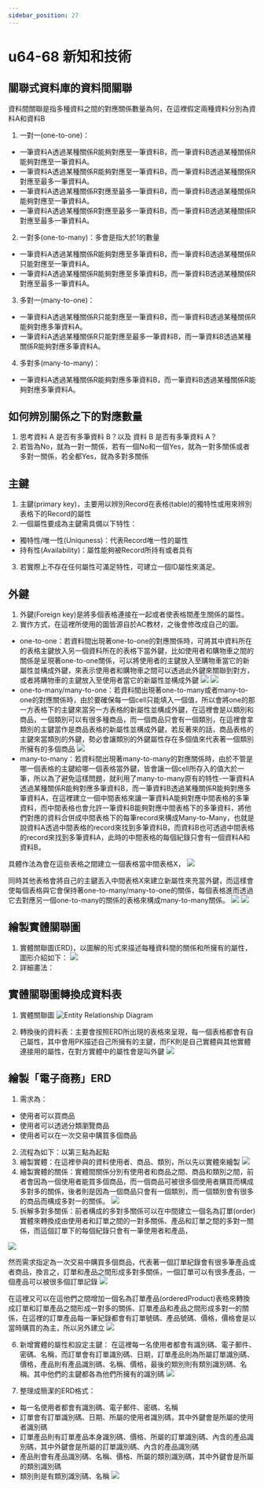 ```yaml
---
sidebar_position: 27
---
```


# u64-68 新知和技術 


## 關聯式資料庫的資料間關聯
資料間關聯是指多種資料之間的對應關係數量為何，在這裡假定兩種資料分別為資料A和資料B
1. 一對一(one-to-one)：
  - 一筆資料A透過某種關係R能夠對應至一筆資料B，而一筆資料B透過某種關係R能夠對應至一筆資料A。
  - 一筆資料A透過某種關係R能夠對應至一筆資料B，而一筆資料B透過某種關係R對應至最多一筆資料A。
  - 一筆資料A透過某種關係R對應至最多一筆資料B，而一筆資料B透過某種關係R能夠對應至一筆資料A。
  - 一筆資料A透過某種關係R對應至最多一筆資料B，而一筆資料B透過某種關係R對應至最多一筆資料A。
2. 一對多(one-to-many)：多會是指大於1的數量
  - 一筆資料A透過某種關係R能夠對應至多筆資料B，而一筆資料B透過某種關係R只能對應至一筆資料A。
  - 一筆資料A透過某種關係R能夠對應至多筆資料B，而一筆資料B透過某種關係R對應至最多一筆資料A。

3. 多對一(many-to-one)：
  - 一筆資料A透過某種關係R只能對應至一筆資料B，而一筆資料B透過某種關係R能夠對應多筆資料A。
  - 一筆資料A透過某種關係R只能對應至最多一筆資料B，而一筆資料B透過某種關係R能夠對應多筆資料A。

4. 多對多(many-to-many)：
  - 一筆資料A透過某種關係R能夠對應多筆資料B，而一筆資料B透過某種關係R能夠對應多筆資料A。


## 如何辨別關係之下的對應數量
1. 思考資料 A 是否有多筆資料 B？以及 資料 B 是否有多筆資料 A？
2. 若皆為No，就為一對一關係，若有一個No和一個Yes，就為一對多關係或者多對一關係，若全都Yes，就為多對多關係


## 主鍵
1. 主鍵(primary key)，主要用以辨別Record在表格(table)的獨特性或用來辨別表格下的Record的屬性
2. 一個屬性要成為主鍵需具備以下特性：
  - 獨特性/唯一性(Uniquness)：代表Record唯一性的屬性
  - 持有性(Availability)：屬性能夠被Record所持有或者具有

3. 若實際上不存在任何屬性可滿足特性，可建立一個ID屬性來滿足。


## 外鍵
1. 外鍵(Foreign key)是將多個表格連接在一起或者使表格間產生關係的屬性。
2. 實作方式，在這裡所使用的圖皆源自於AC教材，之後會修改成自己的圖。
  - one-to-one：若資料間出現著one-to-one的對應關係時，可將其中資料所在的表格主鍵放入另一個資料所在的表格下當外鍵，比如使用者和購物車之間的關係是呈現著one-to-one關係，可以將使用者的主鍵放入至購物車當它的新屬性並構成外鍵，來表示使用者和購物車之間可以透過此外鍵來關聯到對方，或者將購物車的主鍵放入至使用者當它的新屬性並構成外鍵
  ![](https://res.cloudinary.com/dqfxgtyoi/image/upload/v1641981214/blog/database/one2oneExample1_k31xt8.png)
  ![](https://res.cloudinary.com/dqfxgtyoi/image/upload/v1641981214/blog/database/one2oneExample2_nmnygb.png)
  - one-to-many/many-to-one：若資料間出現著one-to-many或者many-to-one的對應關係時，由於要確保每一個cell只能填入一個值，所以會將one的那一方表格下的主鍵來當另一方表格的新屬性並構成外鍵，在這裡會是以類別和商品，一個類別可以有很多種商品，而一個商品只會有一個類別，在這裡會拿類別的主鍵當作是商品表格的新屬性並構成外鍵，若反著來的話，商品表格的主鍵來當類別的外鍵，勢必會讓類別的外鍵屬性存在多個值來代表著一個類別所擁有的多個商品
  ![](https://res.cloudinary.com/dqfxgtyoi/image/upload/v1641981537/blog/database/one2manyExample_cgktjt.png)
  - many-to-many：若資料間出現著many-to-many的對應關係時，由於不管是哪一個表格的主鍵給哪一個表格當外鍵，皆會讓一個cell所存入的值大於一筆，所以為了避免這樣問題，就利用了many-to-many原有的特性-一筆資料A透過某種關係R能夠對應多筆資料B，而一筆資料B透過某種關係R能夠對應多筆資料A，在這裡建立一個中間表格來讓一筆資料A能夠對應中間表格的多筆資料，而中間表格也會允許一筆資料B能夠對應中間表格下的多筆資料，將他們對應的資料合併成中間表格下的每筆record來構成Many-to-Many，也就是說資料A透過中間表格的record來找到多筆資料B，而資料B也可透過中間表格的record來找到多筆資料A，此時的中間表格的每個紀錄只會有一個資料A和資料B。

  具體作法為會在這些表格之間建立一個表格當中間表格X，
  ![](https://res.cloudinary.com/dqfxgtyoi/image/upload/v1641981971/blog/database/many2manyExample1_ej9fdf.png)
  
  
  同時其他表格會將自己的主鍵丟入中間表格X來建立新屬性來充當外鍵，而這樣會使每個表格與它會保持著one-to-many/many-to-one的關係，每個表格進而透過它去對應另一個one-to-many的關係的表格來構成many-to-many關係。
  ![](https://res.cloudinary.com/dqfxgtyoi/image/upload/v1641981971/blog/database/many2manyExample3_dcikxn.png)
  ![](https://res.cloudinary.com/dqfxgtyoi/image/upload/v1641981971/blog/database/many2manyExample4_kmflxa.png)


## 繪製實體關聯圖
1. 實體關聯圖(ERD)，以圖解的形式來描述每種資料間的關係和所擁有的屬性，圖形介紹如下：
![](https://res.cloudinary.com/dqfxgtyoi/image/upload/v1641991704/blog/database/ERDbasic_vybqvw.png)
2. 詳細畫法：
[](https://www.smartdraw.com/entity-relationship-diagram/)

## 實體關聯圖轉換成資料表
1. 實體關聯圖
![Entity Relationship Diagram](https://res.cloudinary.com/dqfxgtyoi/image/upload/v1641991930/blog/database/example_dj3cos.png)

2. 轉換後的資料表：主要會按照ERD所出現的表格來呈現，每一個表格都會有自己屬性，其中會用PK描述自己所擁有的主鍵，而FK則是自己實體與其他實體連接用的屬性，在對方實體中的屬性會是叫外鍵
![](https://res.cloudinary.com/dqfxgtyoi/image/upload/v1641991929/blog/database/result_fnkxak.png)



## 繪製「電子商務」ERD
1. 需求為：
  - 使用者可以買商品
  - 使用者可以透過分類瀏覽商品
  - 使用者可以在一次交易中購買多個商品
2. 流程為如下：以第三點為起點
3. 繪製實體：在這裡參與的資料使用者、商品、類別，所以先以實體來繪製
![](https://res.cloudinary.com/dqfxgtyoi/image/upload/v1641998566/blog/database/step1entity_c9ibtc.png)
4. 繪製實體的關係：實體間關係分別有使用者和商品之間、商品和類別之間，前者會因為一個使用者能買多個商品，而一個商品可被很多個使用者購買而構成多對多的關係，後者則是因為一個商品只會有一個類別，而一個類別會有很多的商品而構成多對一的關係。
![](https://res.cloudinary.com/dqfxgtyoi/image/upload/v1641998565/blog/database/step2relation_we2b6o.png)
5. 拆解多對多關係：前者構成的多對多關係可以在中間建立一個名為訂單(order)實體來轉換成由使用者和訂單之間的一對多關係、產品和訂單之間的多對一關係，而這個訂單下的每個紀錄只會有一筆使用者和產品，

![](https://res.cloudinary.com/dqfxgtyoi/image/upload/v1641998565/blog/database/step3-1destruct_pq5yjw.png)

然而需求指定為一次交易中購買多個商品，代表著一個訂單紀錄會有很多筆產品或者商品，換言之，訂單和產品之間形成多對多關係，一個訂單可以有很多產品，一個產品可以被很多個訂單記錄
![](https://res.cloudinary.com/dqfxgtyoi/image/upload/v1641998566/blog/database/step3-2destruct_xgjilz.png)

在這裡又可以在這他們之間增加一個名為訂單產品(orderedProduct)表格來轉換成訂單和訂單產品之間形成一對多的關係、訂單產品和產品之間形成多對一的關係，在這裡的訂單產品每一筆紀錄都會有訂單號碼、產品號碼、價格，價格會是以當時購買的為主，所以另外建立
![](https://res.cloudinary.com/dqfxgtyoi/image/upload/v1641998565/blog/database/step3-3destruct_sxik6r.png)

6. 新增實體的屬性和設定主鍵：
在這裡每一名使用者都會有識別碼、電子郵件、密碼、名稱，而訂單會有訂單識別碼、日期，訂單產品則為所屬訂單識別碼、價格，產品則有產品識別碼、名稱、價格，最後的類別則有類別識別碼、名稱。其中他們的主鍵都各為他們所擁有的識別碼
![](https://res.cloudinary.com/dqfxgtyoi/image/upload/v1641998566/blog/database/step4propertyandkey_uffaee.png)

7. 整理成簡潔的ERD格式：
  - 每一名使用者都會有識別碼、電子郵件、密碼、名稱
  - 訂單會有訂單識別碼、日期、所屬的使用者識別碼，其中外鍵會是所屬的使用者識別碼
  - 訂單產品則有訂單產品本身識別碼、價格、所屬的訂單識別碼、內含的產品識別碼，其中外鍵會是所屬的訂單識別碼、內含的產品識別碼
  - 產品則會有產品識別碼、名稱、價格、所屬的類別識別碼，其中外鍵會是所屬的類別識別碼
  - 類別則是有類別識別碼、名稱 
![](https://res.cloudinary.com/dqfxgtyoi/image/upload/v1641998566/blog/database/step5erd_yfohkp.png)

